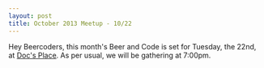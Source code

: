 ```yaml
---
layout: post
title: October 2013 Meetup - 10/22
---
```


Hey Beercoders, this month's Beer and Code is set for Tuesday, the 22nd, at
[Doc's Place](http://docsoflincoln.webs.com/). As per usual, we will be
gathering at 7:00pm.
